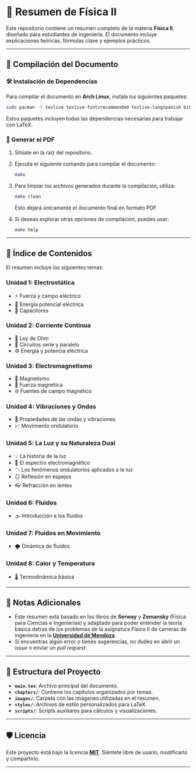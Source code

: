 # 📘 Resumen de Física II

Este repositorio contiene un resumen completo de la materia **Física II**, diseñado para estudiantes de ingeniería. El documento incluye explicaciones teóricas, fórmulas clave y ejemplos prácticos.

---

## 🚀 Compilación del Documento

### 🛠️ Instalación de Dependencias

Para compilar el documento en **Arch Linux**, instala los siguientes paquetes:

```sh
sudo pacman -S texlive texlive-fontsrecommended texlive-langspanish biber
```

Estos paquetes incluyen todas las dependencias necesarias para trabajar con LaTeX.

### 📄 Generar el PDF

1. Sitúate en la raíz del repositorio.
2. Ejecuta el siguiente comando para compilar el documento:

   ```sh
   make
   ```

3. Para limpiar los archivos generados durante la compilación, utiliza:

   ```sh
   make clean
   ```

   Esto dejará únicamente el documento final en formato PDF.

4. Si deseas explorar otras opciones de compilación, puedes usar:

   ```sh
   make help
   ```

---

## 📑 Índice de Contenidos

El resumen incluye los siguientes temas:

### Unidad 1: Electrostática
- ⚡ Fuerza y campo eléctrico
- 🔋 Energía potencial eléctrica
- 🧮 Capacitores

### Unidad 2: Corriente Continua
- 🔌 Ley de Ohm
- 🔗 Circuitos serie y paralelo
- ⚙️ Energía y potencia eléctrica

### Unidad 3: Electromagnetismo
- 🧲 Magnetismo
- 🌌 Fuerza magnética
- 🌐 Fuentes de campo magnético

### Unidad 4: Vibraciones y Ondas
- 🌊 Propiedades de las ondas y vibraciones
- 📈 Movimiento ondulatorio

### Unidad 5: La Luz y su Naturaleza Dual
- 💡 La historia de la luz
- 🔆 El espectro electromagnético
- 〽️ Los fenómenos ondulatorios aplicados a la luz
- 🪞 Reflexión en espejos
- 👓 Refracción en lentes

### Unidad 6: Fluidos
- 🌫️ Introducción a los fluidos

### Unidad 7: Fluidos en Movimiento
- 🌪️ Dinámica de fluidos

### Unidad 8: Calor y Temperatura
- 🌡️ Termodinámica básica

---

## 📝 Notas Adicionales

- Este resumen está basado en los libros de **Serway** y **Zemansky** (Física para Ciencias e Ingenierías) y adaptado para poder entender la teoría básica detras de los problemas de la asignatura _Física II_ de carreras de ingeniería en la **[Universidad de Mendoza](https://um.edu.ar/)**.
- Si encuentras algún error o tienes sugerencias, no dudes en abrir un _issue_ o enviar un _pull request_.

---

## 📂 Estructura del Proyecto

- **`main.tex`**: Archivo principal del documento.
- **`chapters/`**: Contiene los capítulos organizados por temas.
- **`images/`**: Carpeta con las imágenes utilizadas en el resumen.
- **`styles/`**: Archivos de estilo personalizados para LaTeX.
- **`scripts/`**: Scripts auxiliares para cálculos y visualizaciones.

---

## 🛡️ Licencia

Este proyecto está bajo la licencia **[MIT](LICENSE)**. Siéntete libre de usarlo, modificarlo y compartirlo.

---